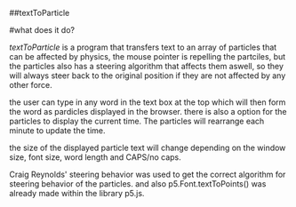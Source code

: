 ##textToParticle 

#what does it do?

*textToParticle* is a program that transfers text to an array of particles that can be affected by physics, the mouse pointer is repelling the partciles, but the 
particles also has a steering algorithm that affects them aswell, so they will always steer back to the original position if 
they are not affected by any other force.

the user can type in any word in the text box at the top which will then form the word as pardicles displayed in the browser.
there is also a option for the particles to display the current time. The particles will rearrange each minute to update the time.

the size of the displayed particle text will change depending on the window size, font size, word length and CAPS/no caps.

Craig Reynolds' steering behavior was used to get the correct algorithm for steering behavior of the particles.
and also p5.Font.textToPoints() was already made within the library p5.js.
